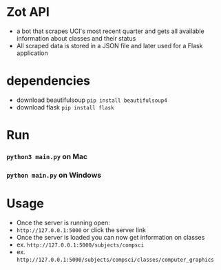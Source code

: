 # Zot API
- a bot that scrapes UCI's most recent quarter and gets all available information about classes and their status
- All scraped data is stored in a JSON file and later used for a Flask application

# dependencies
- download beautifulsoup ```pip install beautifulsoup4```
- download flask ```pip install flask```

# Run
### ```python3 main.py``` on Mac
### ```python main.py``` on Windows

# Usage
- Once the server is running open:
- ```http://127.0.0.1:5000``` or click the server link
- Once the server is loaded you can now get information on classes
- ex. ```http://127.0.0.1:5000/subjects/compsci```
- ex. ```http://127.0.0.1:5000/subjects/compsci/classes/computer_graphics```
